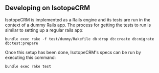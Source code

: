 ## Developing on IsotopeCRM
IsotopeCRM is implemented as a Rails engine and its tests are run in the context
of a dummy Rails app. The process for getting the tests to run is similar to setting up a regular rails app:

    bundle exec rake -f test/dummy/Rakefile db:drop db:create db:migrate db:test:prepare

Once this setup has been done, IsotopeCRM's specs can be run by executing this command:

    bundle exec rake test
